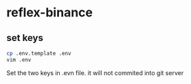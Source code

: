 # reflex-binance
## set keys
```bash
cp .env.template .env
vim .env
```
Set the two keys in .evn file. it will not commited into git server


